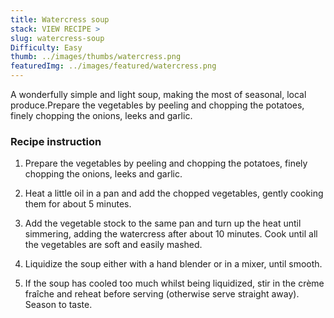 ```yaml
---
title: Watercress soup
stack: VIEW RECIPE >
slug: watercress-soup
Difficulty: Easy
thumb: ../images/thumbs/watercress.png
featuredImg: ../images/featured/watercress.png
---
```


A wonderfully simple and light soup, making the most of seasonal, local produce.Prepare the vegetables by peeling and chopping the potatoes, finely chopping the onions, leeks and garlic.

### Recipe instruction

1. Prepare the vegetables by peeling and chopping the potatoes, finely chopping the onions, leeks and garlic.

2. Heat a little oil in a pan and add the chopped vegetables, gently cooking them for about 5 minutes.

3. Add the vegetable stock to the same pan and turn up the heat until simmering, adding the watercress after about 10 minutes. Cook until all the vegetables are soft and easily mashed.

4. Liquidize the soup either with a hand blender or in a mixer, until smooth.

5. If the soup has cooled too much whilst being liquidized, stir in the crème fraîche and reheat before serving (otherwise serve straight away). Season to taste.